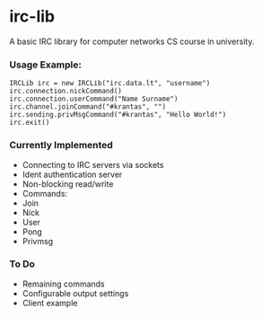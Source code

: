 # irc-lib
A basic IRC library for computer networks CS course in university.

### Usage Example:

    IRCLib irc = new IRCLib("irc.data.lt", "username")
    irc.connection.nickCommand()
    irc.connection.userCommand("Name Surname")
    irc.channel.joinCommand("#krantas", "")
    irc.sending.privMsgCommand("#krantas", "Hello World!")
    irc.exit()

### Currently Implemented

* Connecting to IRC servers via sockets
* Ident authentication server
* Non-blocking read/write
* Commands:
 * Join
 * Nick
 * User
 * Pong
 * Privmsg

### To Do

* Remaining commands
* Configurable output settings
* Client example
